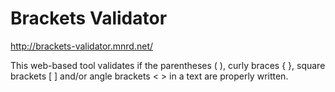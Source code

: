 Brackets Validator
=====================

http://brackets-validator.mnrd.net/

This web-based tool validates if the parentheses ( ), curly braces { }, square brackets [ ] and/or angle brackets < > in a text are properly written.
